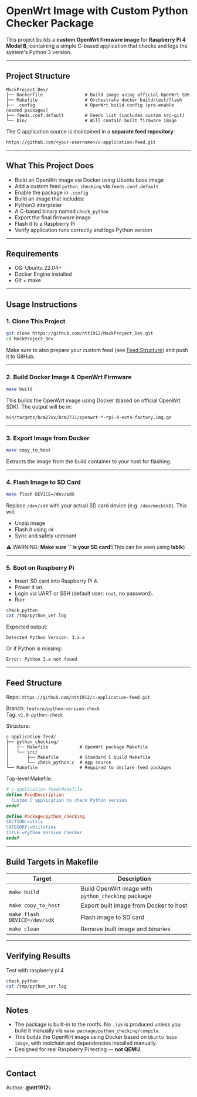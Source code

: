 # OpenWrt Image with Custom Python Checker Package

This project builds a **custom OpenWrt firmware image** for **Raspberry Pi 4 Model B**, containing a simple C-based application that checks and logs the system's Python 3 version.

---

##  Project Structure

```text
MockProject_Dev/
├── Dockerfile                # Build image using official OpenWrt SDK
├── Makefile                  # Orchestrate docker build/test/flash
├── .config                   # OpenWrt build config (pre-enable needed packages)
├── feeds.conf.default        # Feeds list (includes custom src-git)
└── bin/                      # Will contain built firmware image
```

The C application source is maintained in a **separate feed repository**:

```
https://github.com/<your-username>/c-application-feed.git
```

---

##  What This Project Does

-  Build an OpenWrt image via Docker using Ubuntu base image
-  Add a custom feed `python_checking` via `feeds.conf.default`
-  Enable the package in `.config`
-  Build an image that includes:
  - Python3 interpreter
  - A C-based binary named `check_python`
-  Export the final firmware image
-  Flash it to a Raspberry Pi
-  Verify application runs correctly and logs Python version

---

##  Requirements

- OS: Ubuntu 22.04+
- Docker Engine installed
- Git + make

---

##  Usage Instructions

### 1. Clone This Project

```bash
git clone https://github.com/ntt1912/MockProject_Dev.git
cd MockProject_Dev
```

Make sure to also prepare your custom feed (see [Feed Structure](#feed-structure)) and push it to GitHub.

---

### 2. Build Docker Image & OpenWrt Firmware

```bash
make build
```

This builds the OpenWrt image using Docker (based on official OpenWrt SDK). The output will be in:

```bash
bin/targets/bcm27xx/bcm2711/openwrt-*-rpi-4-ext4-factory.img.gz
```

---

### 3. Export Image from Docker

```bash
make copy_to_host
```

Extracts the image from the build container to your host for flashing.

---

### 4. Flash Image to SD Card

```bash
make flash DEVICE=/dev/sdX
```

Replace `/dev/sdX` with your actual SD card device (e.g. `/dev/mmcblk0`). This will:

- Unzip image
- Flash it using `dd`
- Sync and safely unmount

⚠️ WARNING: **Make sure **``** is your SD card!**(This can be seen using **lsblk**)

---

### 5. Boot on Raspberry Pi

- Insert SD card into Raspberry Pi 4.
- Power it on.
- Login via UART or SSH (default user: `root`, no password).
- Run:

```sh
check_python
cat /tmp/python_ver.log
```

Expected output:

```
Detected Python Version: 3.x.x
```

Or if Python is missing:

```
Error: Python 3.x not found
```

---

## Feed Structure

Repo: `https://github.com/ntt1912/c-application-feed.git`

Branch: `feature/python-version-check`\
Tag: `v1.0-python-check`

Structure:

```text
c-application-feed/
├── python_checking/
│   ├── Makefile            # OpenWrt package Makefile
│   └── src/
│       ├── Makefile        # Standard C build Makefile
│       └── check_python.c  # App source
└── Makefile                # Required to declare feed packages
```

Top-level Makefile:

```makefile
# c-application-feed/Makefile
define FeedDescription
  Custom C application to check Python version
endef

define Package/python_checking
SECTION:=utils
CATEGORY:=Utilities
TITLE:=Python Version Checker
endef
```

---

## Build Targets in Makefile

| Target                       | Description                                        |
| ---------------------------- | -------------------------------------------------- |
| `make build`                 | Build OpenWrt image with `python_checking` package |
| `make copy_to_host`          | Export built image from Docker to host             |
| `make flash DEVICE=/dev/sdX` | Flash image to SD card                             |
| `make clean`                 | Remove built image and binaries                    |

---

## Verifying Results

Test with raspberry pi 4

```sh
check_python
cat /tmp/python_ver.log
```

---

## Notes

- The package is built-in to the rootfs. No `.ipk` is produced unless you build it manually via `make package/python_checking/compile`.
- This builds the OpenWrt image using Docker based on `Ubuntu base image`, with toolchain and dependencies installed manually.
- Designed for real Raspberry Pi testing — **not QEMU**.

---

## Contact

Author: **@ntt1912**\


